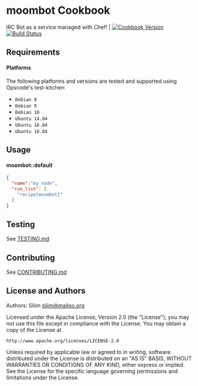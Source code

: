 # moombot Cookbook

IRC Bot as a service managed with Chef! | [![Cookbook Version](https://img.shields.io/cookbook/v/moombot.svg)](https://community.opscode.com/cookbooks/moombot) [![Build Status](https://travis-ci.org/sliim-cookbooks/moombot.svg?branch=master)](https://travis-ci.org/sliim-cookbooks/moombot) 

## Requirements

#### Platforms
The following platforms and versions are tested and supported using Opscode's test-kitchen:
- `Debian 8`
- `Debian 9`
- `Debian 10`
- `Ubuntu 14.04`
- `Ubuntu 16.04`
- `Ubuntu 18.04`

## Usage

#### moombot::default

```json
{
  "name":"my_node",
  "run_list": [
    "recipe[moombot]"
  ]
}
```

Testing
-------
See [TESTING.md](TESTING.md)

Contributing
------------
See [CONTRIBUTING.md](CONTRIBUTING.md)

## License and Authors

Authors: Sliim <sliim@mailoo.org>

Licensed under the Apache License, Version 2.0 (the "License"); you may not use this file except in compliance with the License. You may obtain a copy of the License at

    http://www.apache.org/licenses/LICENSE-2.0

Unless required by applicable law or agreed to in writing, software distributed under the License is distributed on an "AS IS" BASIS, WITHOUT WARRANTIES OR CONDITIONS OF ANY KIND, either express or implied. See the License for the specific language governing permissions and limitations under the License.

